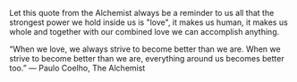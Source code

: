 Let this quote from the Alchemist always be a reminder to us all that the strongest power we hold inside us is "love", it makes us human, it makes us whole and together with our combined love we can accomplish anything.

“When we love, we always strive to become better than we are. When we strive to become better than we are, everything around us becomes better too.”
― Paulo Coelho, The Alchemist
